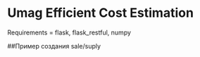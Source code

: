 # Umag Efficient Cost Estimation

Requirements = flask, flask_restful, numpy

##Пример создания sale/suply
> 
